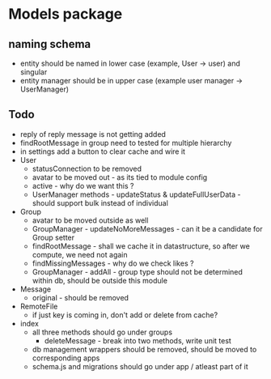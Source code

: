 # Models package

## naming schema 
   * entity should be named in lower case (example, User -> user) and singular
   * entity manager should be in upper case (example user manager -> UserManager)

## Todo
  * reply of reply message is not getting added 
  * findRootMessage in group need to tested for multiple hierarchy
  * in settings add a button to clear cache and wire it  
  * User 
     * statusConnection to be removed
     * avatar to be moved out - as its tied to module config
     * active - why do we want this ?
     * UserManager methods - updateStatus & updateFullUserData - should support bulk instead of individual
  * Group
     * avatar to be moved outside as well
     * GroupManager - updateNoMoreMessages - can it be a candidate for Group setter 
     * findRootMessage - shall we cache it in datastructure, so after we compute, we need not again
     * findMissingMessages - why do we check likes ?
     * GroupManager - addAll - group type should not be determined within db, should be outside this module
  * Message
     * original - should be removed
  * RemoteFile
     * if just key is coming in, don't add or delete from cache?
  * index
     * all three methods should go under groups
        * deleteMessage - break into two methods, write unit test
     * db management wrappers should be removed, should be moved to corresponding apps
     * schema.js and migrations should go under app / atleast part of it
